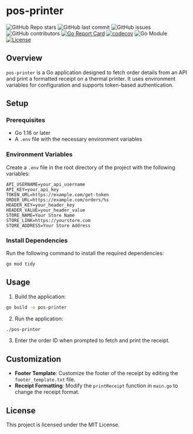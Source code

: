# pos-printer

![GitHub Repo stars](https://img.shields.io/github/stars/aro-wolo/pos-printer?style=social)
![GitHub last commit](https://img.shields.io/github/last-commit/aro-wolo/pos-printer)
![GitHub issues](https://img.shields.io/github/issues/aro-wolo/pos-printer)
![GitHub contributors](https://img.shields.io/github/contributors/aro-wolo/pos-printer)
[![Go Report Card](https://goreportcard.com/badge/github.com/aro-wolo/pos-printer)](https://goreportcard.com/report/github.com/aro-wolo/pos-printer)
[![codecov](https://codecov.io/gh/aro-wolo/pos-printer/branch/main/graph/badge.svg)](https://codecov.io/gh/aro-wolo/pos-printer)
![Go Module](https://img.shields.io/github/go-mod/go-version/aro-wolo/pos-printer)
[![License](https://img.shields.io/github/license/aro-wolo/pos-printer.svg)](https://github.com/aro-wolo/pos-printer/blob/main/LICENSE)

## Overview

`pos-printer` is a Go application designed to fetch order details from an API and print a formatted receipt on a thermal printer. It uses environment variables for configuration and supports token-based authentication.

## Setup

### Prerequisites

- Go 1.16 or later
- A `.env` file with the necessary environment variables

### Environment Variables

Create a `.env` file in the root directory of the project with the following variables:

```
API_USERNAME=your_api_username
API_KEY=your_api_key
TOKEN_URL=https://example.com/get-token
ORDER_URL=https://example.com/orders/%s
HEADER_KEY=your_header_key
HEADER_VALUE=your_header_value
STORE_NAME=Your Store Name
STORE_LINK=https://yourstore.com
STORE_ADDRESS=Your Store Address
```

### Install Dependencies

Run the following command to install the required dependencies:

```sh
go mod tidy
```

## Usage

1. Build the application:

```sh
go build -o pos-printer
```

2. Run the application:

```sh
./pos-printer
```

3. Enter the order ID when prompted to fetch and print the receipt.

## Customization

- **Footer Template**: Customize the footer of the receipt by editing the `footer_template.txt` file.
- **Receipt Formatting**: Modify the `printReceipt` function in `main.go` to change the receipt format.

## License

This project is licensed under the MIT License.

